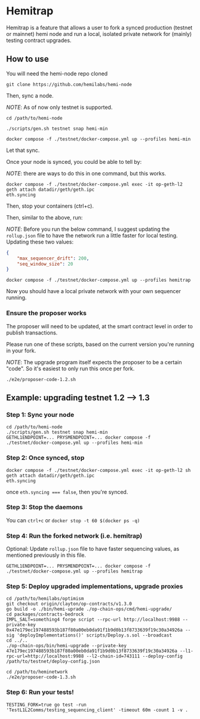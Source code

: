 # Hemitrap

Hemitrap is a feature that allows a user to fork a synced production 
(testnet or mainnet) hemi node and run a local, isolated private network
for (mainly) testing contract upgrades.

## How to use

You will need the hemi-node repo cloned

```shell
git clone https://github.com/hemilabs/hemi-node
```

Then, sync a node. 


_NOTE_: As of now only testnet is supported.

```shell
cd /path/to/hemi-node

./scripts/gen.sh testnet snap hemi-min

docker compose -f ./testnet/docker-compose.yml up --profiles hemi-min
```

Let that sync.

Once your node is synced, you could be able to tell by:

_NOTE_: there are ways to do this in one command, but this works.

```shell
docker compose -f ./testnet/docker-compose.yml exec -it op-geth-l2
geth attach datadir/geth/geth.ipc
eth.syncing
```

Then, stop your containers (ctrl+c).

Then, similar to the above, run:

_NOTE_: Before you run the below command, I suggest updating the `rollup.json`
file to have the network run a little faster for local testing. Updating these
two values:
```json
{
    "max_sequencer_drift": 200,
    "seq_window_size": 20
}
```

```shell
docker compose -f ./testnet/docker-compose.yml up --profiles hemitrap
```

Now you should have a local private network with your own sequencer running.

### Ensure the proposer works

The proposer will need to be updated, at the smart contract level in order to
publish transactions.

Please run one of these scripts, based on the current version you're running in
your fork.

_NOTE_: The upgrade program itself expects the proposer to be a certain "code".
  So it's easiest to only run this once per fork.

```shell
./e2e/proposer-code-1.2.sh
```

## Example: upgrading testnet 1.2 --> 1.3

### Step 1: Sync your node

```shell
cd /path/to/hemi-node
./scripts/gen.sh testnet snap hemi-min
GETHL1ENDPOINT=... PRYSMENDPOINT=... docker compose -f ./testnet/docker-compose.yml up --profiles hemi-min 
```

### Step 2: Once synced, stop
```shell
docker compose -f ./testnet/docker-compose.yml exec -it op-geth-l2 sh
geth attach datadir/geth/geth.ipc
eth.syncing
```

once `eth.syncing === false`, then you're synced.

### Step 3: Stop the daemons

You can `ctrl+c` or `docker stop -t 60 $(docker ps -q)`

### Step 4: Run the forked network (i.e. hemitrap)

Optional: Update `rollup.json` file to have faster sequencing values, as
mentioned previously in this file.

```shell
GETHL1ENDPOINT=... PRYSMENDPOINT=... docker compose -f ./testnet/docker-compose.yml up --profiles hemitrap
```

### Step 5: Deploy upgraded implementations, upgrade proxies

```shell
cd /path/to/hemilabs/optimism
git checkout origin/clayton/op-contracts/v1.3.0
go build -o ./bin/hemi-uprade ./op-chain-ops/cmd/hemi-upgrade/
cd packages/contracts-bedrock
IMPL_SALT=something4 forge script --rpc-url http://localhost:9988 --private-key 0x47e179ec197488593b187f80a00eb0da91f1b9d0b13f8733639f19c30a34926a --sig 'deployImplementations()' scripts/Deploy.s.sol --broadcast
cd ../..
./op-chain-ops/bin/hemi-upgrade --private-key 47e179ec197488593b187f80a00eb0da91f1b9d0b13f8733639f19c30a34926a --l1-rpc-url=http://localhost:9988 --l2-chain-id=743111 --deploy-config /path/to/testnet/deploy-config.json
```

```shell
cd /path/to/heminetwork
./e2e/proposer-code-1.3.sh
```

### Step 6: Run your tests!

```shell
TESTING_FORK=true go test -run 'TestL1L2Comms/testing_sequencing_client' -timeout 60m -count 1 -v .
```
